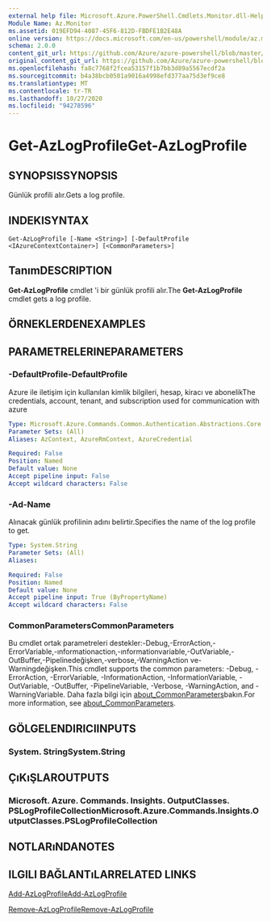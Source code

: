 ```yaml
---
external help file: Microsoft.Azure.PowerShell.Cmdlets.Monitor.dll-Help.xml
Module Name: Az.Monitor
ms.assetid: 019EFD94-4087-45F6-812D-FBDFE1B2E48A
online version: https://docs.microsoft.com/en-us/powershell/module/az.monitor/get-azlogprofile
schema: 2.0.0
content_git_url: https://github.com/Azure/azure-powershell/blob/master/src/Monitor/Monitor/help/Get-AzLogProfile.md
original_content_git_url: https://github.com/Azure/azure-powershell/blob/master/src/Monitor/Monitor/help/Get-AzLogProfile.md
ms.openlocfilehash: fa8c7768f2fcea53157f1b7bb3d89a5567ecdf2a
ms.sourcegitcommit: b4a38bcb0501a9016a4998efd377aa75d3ef9ce8
ms.translationtype: MT
ms.contentlocale: tr-TR
ms.lasthandoff: 10/27/2020
ms.locfileid: "94278596"
---
```

# <span data-ttu-id="108a9-101">Get-AzLogProfile</span><span class="sxs-lookup"><span data-stu-id="108a9-101">Get-AzLogProfile</span></span>

## <span data-ttu-id="108a9-102">SYNOPSIS</span><span class="sxs-lookup"><span data-stu-id="108a9-102">SYNOPSIS</span></span>
<span data-ttu-id="108a9-103">Günlük profili alır.</span><span class="sxs-lookup"><span data-stu-id="108a9-103">Gets a log profile.</span></span>

## <span data-ttu-id="108a9-104">INDEKI</span><span class="sxs-lookup"><span data-stu-id="108a9-104">SYNTAX</span></span>

```
Get-AzLogProfile [-Name <String>] [-DefaultProfile <IAzureContextContainer>] [<CommonParameters>]
```

## <span data-ttu-id="108a9-105">Tanım</span><span class="sxs-lookup"><span data-stu-id="108a9-105">DESCRIPTION</span></span>
<span data-ttu-id="108a9-106">**Get-AzLogProfile** cmdlet 'i bir günlük profili alır.</span><span class="sxs-lookup"><span data-stu-id="108a9-106">The **Get-AzLogProfile** cmdlet gets a log profile.</span></span>

## <span data-ttu-id="108a9-107">ÖRNEKLERDEN</span><span class="sxs-lookup"><span data-stu-id="108a9-107">EXAMPLES</span></span>

## <span data-ttu-id="108a9-108">PARAMETRELERINE</span><span class="sxs-lookup"><span data-stu-id="108a9-108">PARAMETERS</span></span>

### <span data-ttu-id="108a9-109">-DefaultProfile</span><span class="sxs-lookup"><span data-stu-id="108a9-109">-DefaultProfile</span></span>
<span data-ttu-id="108a9-110">Azure ile iletişim için kullanılan kimlik bilgileri, hesap, kiracı ve abonelik</span><span class="sxs-lookup"><span data-stu-id="108a9-110">The credentials, account, tenant, and subscription used for communication with azure</span></span>

```yaml
Type: Microsoft.Azure.Commands.Common.Authentication.Abstractions.Core.IAzureContextContainer
Parameter Sets: (All)
Aliases: AzContext, AzureRmContext, AzureCredential

Required: False
Position: Named
Default value: None
Accept pipeline input: False
Accept wildcard characters: False
```

### <span data-ttu-id="108a9-111">-Ad</span><span class="sxs-lookup"><span data-stu-id="108a9-111">-Name</span></span>
<span data-ttu-id="108a9-112">Alınacak günlük profilinin adını belirtir.</span><span class="sxs-lookup"><span data-stu-id="108a9-112">Specifies the name of the log profile to get.</span></span>

```yaml
Type: System.String
Parameter Sets: (All)
Aliases:

Required: False
Position: Named
Default value: None
Accept pipeline input: True (ByPropertyName)
Accept wildcard characters: False
```

### <span data-ttu-id="108a9-113">CommonParameters</span><span class="sxs-lookup"><span data-stu-id="108a9-113">CommonParameters</span></span>
<span data-ttu-id="108a9-114">Bu cmdlet ortak parametreleri destekler:-Debug,-ErrorAction,-ErrorVariable,-ınformationaction,-ınformationvariable,-OutVariable,-OutBuffer,-Pipelinedeğişken,-verbose,-WarningAction ve-Warningdeğişken.</span><span class="sxs-lookup"><span data-stu-id="108a9-114">This cmdlet supports the common parameters: -Debug, -ErrorAction, -ErrorVariable, -InformationAction, -InformationVariable, -OutVariable, -OutBuffer, -PipelineVariable, -Verbose, -WarningAction, and -WarningVariable.</span></span> <span data-ttu-id="108a9-115">Daha fazla bilgi için [about_CommonParameters](http://go.microsoft.com/fwlink/?LinkID=113216)bakın.</span><span class="sxs-lookup"><span data-stu-id="108a9-115">For more information, see [about_CommonParameters](http://go.microsoft.com/fwlink/?LinkID=113216).</span></span>

## <span data-ttu-id="108a9-116">GÖLGELENDIRICI</span><span class="sxs-lookup"><span data-stu-id="108a9-116">INPUTS</span></span>

### <span data-ttu-id="108a9-117">System. String</span><span class="sxs-lookup"><span data-stu-id="108a9-117">System.String</span></span>

## <span data-ttu-id="108a9-118">ÇıKıŞLAR</span><span class="sxs-lookup"><span data-stu-id="108a9-118">OUTPUTS</span></span>

### <span data-ttu-id="108a9-119">Microsoft. Azure. Commands. Insights. OutputClasses. PSLogProfileCollection</span><span class="sxs-lookup"><span data-stu-id="108a9-119">Microsoft.Azure.Commands.Insights.OutputClasses.PSLogProfileCollection</span></span>

## <span data-ttu-id="108a9-120">NOTLARıNDA</span><span class="sxs-lookup"><span data-stu-id="108a9-120">NOTES</span></span>

## <span data-ttu-id="108a9-121">ILGILI BAĞLANTıLAR</span><span class="sxs-lookup"><span data-stu-id="108a9-121">RELATED LINKS</span></span>

[<span data-ttu-id="108a9-122">Add-AzLogProfile</span><span class="sxs-lookup"><span data-stu-id="108a9-122">Add-AzLogProfile</span></span>](./Add-AzLogProfile.md)

[<span data-ttu-id="108a9-123">Remove-AzLogProfile</span><span class="sxs-lookup"><span data-stu-id="108a9-123">Remove-AzLogProfile</span></span>](./Remove-AzLogProfile.md)


